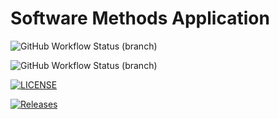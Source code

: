 # Software Methods Application
![GitHub Workflow Status (branch)](https://img.shields.io/github/actions/workflow/status/rachaelbanks/sem/main.yml?branch=master)

![GitHub Workflow Status (branch)](https://img.shields.io/github/actions/workflow/status/rachaelbanks/sem/main.yml?branch=master)

[![LICENSE](https://img.shields.io/github/license/rachaelbanks/sem.svg?style=flat-square)](https://github.com/rachaelbanks/sem/blob/master/LICENSE)

[![Releases](https://img.shields.io/github/release/rachaelbanks/sem/all.svg?style=flat-square)](https://github.com/rachaelbanks/sem/releases)